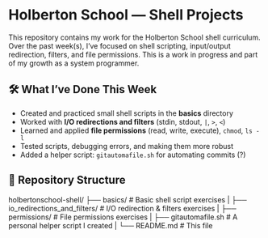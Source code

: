 # Holberton School — Shell Projects

This repository contains my work for the Holberton School shell curriculum. Over the past week(s), I’ve focused on shell scripting, input/output redirection, filters, and file permissions. This is a work in progress and part of my growth as a system programmer.

## 🛠 What I’ve Done This Week

- Created and practiced small shell scripts in the **basics** directory  
- Worked with **I/O redirections and filters** (stdin, stdout, `|`, `>`, `<`)  
- Learned and applied **file permissions** (read, write, execute), `chmod`, `ls -l`  
- Tested scripts, debugging errors, and making them more robust  
- Added a helper script: `gitautomafile.sh` for automating commits (?)  

## 📂 Repository Structure

holbertonschool-shell/
├── basics/ # Basic shell script exercises
|
├── io_redirections_and_filters/ # I/O redirection & filters exercises
|
├── permissions/ # File permissions exercises
|
├── gitautomafile.sh # A personal helper script I created
|
└── README.md # This file
